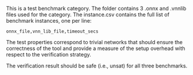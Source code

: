 This is a test benchmark category. The folder contains  3 .onnx and .vnnlib files used for 
the category. The instance.csv contains the full list of benchmark instances, one per line:


```onnx_file,vnn_lib_file,timeout_secs```
 
The test properties correspond to trivial networks that should ensure the correctness of the
tool and provide a measure of the setup overhead with respect to the verification strategy.

The verification result should be safe (i.e., unsat) for all three benchmarks.